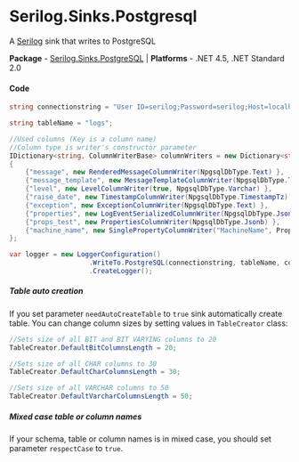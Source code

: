 # Serilog.Sinks.Postgresql
A [Serilog](https://github.com/serilog/serilog) sink that writes to PostgreSQL

**Package** - [Serilog.Sinks.PostgreSQL](https://www.nuget.org/packages/Serilog.Sinks.PostgreSQL/)
| **Platforms** - .NET 4.5, .NET Standard 2.0

#### Code

```csharp
string connectionstring = "User ID=serilog;Password=serilog;Host=localhost;Port=5432;Database=logs";

string tableName = "logs";

//Used columns (Key is a column name) 
//Column type is writer's constructor parameter
IDictionary<string, ColumnWriterBase> columnWriters = new Dictionary<string, ColumnWriterBase>
{
    {"message", new RenderedMessageColumnWriter(NpgsqlDbType.Text) },
    {"message_template", new MessageTemplateColumnWriter(NpgsqlDbType.Text) },
    {"level", new LevelColumnWriter(true, NpgsqlDbType.Varchar) },
    {"raise_date", new TimestampColumnWriter(NpgsqlDbType.TimestampTz) },
    {"exception", new ExceptionColumnWriter(NpgsqlDbType.Text) },
    {"properties", new LogEventSerializedColumnWriter(NpgsqlDbType.Jsonb) },
    {"props_test", new PropertiesColumnWriter(NpgsqlDbType.Jsonb) },
    {"machine_name", new SinglePropertyColumnWriter("MachineName", PropertyWriteMethod.ToString, NpgsqlDbType.Text, "l") }
};

var logger = new LoggerConfiguration()
			        .WriteTo.PostgreSQL(connectionstring, tableName, columnWriters)
			        .CreateLogger();
```


##### Table auto creation
If you set parameter `needAutoCreateTable` to `true` sink automatically create table.
You can change column sizes by setting values in `TableCreator` class:
```csharp
//Sets size of all BIT and BIT VARYING columns to 20
TableCreator.DefaultBitColumnsLength = 20;

//Sets size of all CHAR columns to 30
TableCreator.DefaultCharColumnsLength = 30;

//Sets size of all VARCHAR columns to 50
TableCreator.DefaultVarcharColumnsLength = 50;
```

##### Mixed case table or column names
If your schema, table or column names is in mixed case, you should set parameter `respectCase` to `true`.
